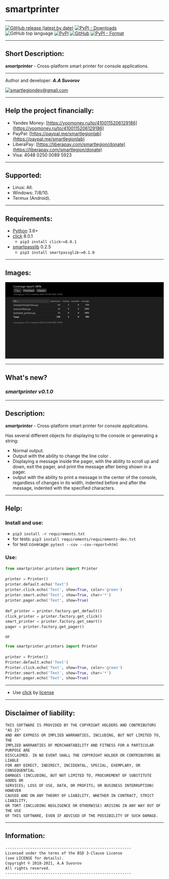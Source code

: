 # smartprinter


***

[![GitHub release (latest by date)](https://img.shields.io/github/v/release/smartlegionlab/smartprinter)](https://github.com/smartlegionlab/smartprinter/)
[![PyPI - Downloads](https://img.shields.io/pypi/dm/smartprinter?label=pypi%20downloads)](https://pypi.org/project/smartprinter/)
![GitHub top language](https://img.shields.io/github/languages/top/smartlegionlab/smartprinter)
[![PyPI](https://img.shields.io/pypi/v/smartprinter)](https://pypi.org/project/smartprinter)
[![GitHub](https://img.shields.io/github/license/smartlegionlab/smartprinter)](https://github.com/smartlegionlab/smartprinter/blob/master/LICENSE)
[![PyPI - Format](https://img.shields.io/pypi/format/smartprinter)](https://pypi.org/project/smartprinter)

***

## Short Description:
___smartprinter___ - Cross-platform smart printer for console applications.
***

Author and developer: ___A.A Suvorov___

[![smartlegiondev@gmail.com](https://img.shields.io/static/v1?label=email:&message=smartlegiondev@gmail.com&color=blue)](mailto:smartlegiondev@gmail.com)

***

## Help the project financially:

- Yandex Money: [https://yoomoney.ru/to/4100115206129186](https://yoomoney.ru/to/4100115206129186)
- PayPal: [https://paypal.me/smartlegionlab](https://paypal.me/smartlegionlab)
- LiberaPay: [https://liberapay.com/smartlegion/donate](https://liberapay.com/smartlegion/donate)
- Visa: 4048 0250 0089 5923

***

## Supported:

- Linux: All.
- Windows: 7/8/10.
- Termux (Android).

***

## Requirements:

- [Python](https://python.org) 3.6+
- [click](https://github.com/pallets/click) 8.0.1
  - `pip3 install click~=8.0.1`
- [smartpasslib](https://github.com/smartlegionlab/smartpasslib) 0.2.5
  - `pip3 install smartpassglib~=0.1.0`
  
***

## Images:

![logo](https://github.com/smartlegionlab/smartprinter/raw/master/data/images/smartprinter.png)

***

## What's new?

### ___smartprinter v0.1.0___

***

## Description:

___smartprinter___ - Cross-platform smart printer for console applications.

Has several different objects for displaying to the console or generating a string: 

- Normal output.
- Output with the ability to change the line color .
- Displaying a message inside the pager, with the ability to scroll up and down, exit the pager, and print the message
after being shown in a pager. 
- output with the ability to print a message in the center of the console, regardless of changes in its width,
indented before and after the message, indented with the specified characters.

***

## Help:

### Install and use:

- `pip3 install -r requirements.txt`
- for tests: `pip3 install requirements/requirements-dev.txt`
- for test coverage: `pytest --cov --cov-report=html`

### Use:

```python
from smartprinter.printers import Printer

printer = Printer()
printer.default.echo('Text')
printer.click.echo('Text', show=True, color='green')
printer.smart.echo('Text', show=True, char='*')
printer.pager.echo('Text', show=True)

def_printer = printer.factory.get_default()
click_printer = printer.factory.get_click()
smart_printer = printer.factory.get_smart()
pager = printer.factory.get_pager()

```

or 

```python
from smartprinter.printers import Printer

printer = Printer()
Printer.default.echo('Text')
Printer.click.echo('Text', show=True, color='green')
Printer.smart.echo('Text', show=True, char='*')
Printer.pager.echo('Text', show=True)

```

***

- Use [click](https://github.com/pallets/click) by [license](https://github.com/pallets/click/blob/main/LICENSE.rst)

***

## Disclaimer of liability:

    THIS SOFTWARE IS PROVIDED BY THE COPYRIGHT HOLDERS AND CONTRIBUTORS "AS IS"
    AND ANY EXPRESS OR IMPLIED WARRANTIES, INCLUDING, BUT NOT LIMITED TO, THE
    IMPLIED WARRANTIES OF MERCHANTABILITY AND FITNESS FOR A PARTICULAR PURPOSE ARE
    DISCLAIMED. IN NO EVENT SHALL THE COPYRIGHT HOLDER OR CONTRIBUTORS BE LIABLE
    FOR ANY DIRECT, INDIRECT, INCIDENTAL, SPECIAL, EXEMPLARY, OR CONSEQUENTIAL
    DAMAGES (INCLUDING, BUT NOT LIMITED TO, PROCUREMENT OF SUBSTITUTE GOODS OR
    SERVICES; LOSS OF USE, DATA, OR PROFITS; OR BUSINESS INTERRUPTION) HOWEVER
    CAUSED AND ON ANY THEORY OF LIABILITY, WHETHER IN CONTRACT, STRICT LIABILITY,
    OR TORT (INCLUDING NEGLIGENCE OR OTHERWISE) ARISING IN ANY WAY OUT OF THE USE
    OF THIS SOFTWARE, EVEN IF ADVISED OF THE POSSIBILITY OF SUCH DAMAGE.

***

## Information:



    --------------------------------------------------------
    Licensed under the terms of the BSD 3-Clause License
    (see LICENSE for details).
    Copyright © 2018-2021, A.A Suvorov
    All rights reserved.
    --------------------------------------------------------
